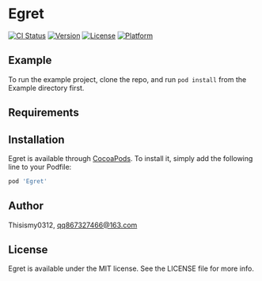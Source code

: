 # Egret

[![CI Status](https://img.shields.io/travis/Thisismy0312/Egret.svg?style=flat)](https://travis-ci.org/Thisismy0312/Egret)
[![Version](https://img.shields.io/cocoapods/v/Egret.svg?style=flat)](https://cocoapods.org/pods/Egret)
[![License](https://img.shields.io/cocoapods/l/Egret.svg?style=flat)](https://cocoapods.org/pods/Egret)
[![Platform](https://img.shields.io/cocoapods/p/Egret.svg?style=flat)](https://cocoapods.org/pods/Egret)

## Example

To run the example project, clone the repo, and run `pod install` from the Example directory first.

## Requirements

## Installation

Egret is available through [CocoaPods](https://cocoapods.org). To install
it, simply add the following line to your Podfile:

```ruby
pod 'Egret'
```

## Author

Thisismy0312, qq867327466@163.com

## License

Egret is available under the MIT license. See the LICENSE file for more info.
